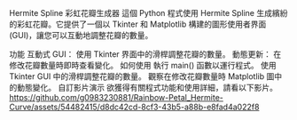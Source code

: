 Hermite Spline 彩虹花瓣生成器
這個 Python 程式使用 Hermite Spline 生成繽紛的彩虹花瓣。它提供了一個以 Tkinter 和 Matplotlib 構建的圖形使用者界面(GUI)，讓您可以互動地調整花瓣的數量。

功能
互動式 GUI： 使用 Tkinter 界面中的滑桿調整花瓣的數量。
動態更新： 在修改花瓣數量時即時查看變化。
如何使用
執行 main() 函數以運行程式。
使用 Tkinter GUI 中的滑桿調整花瓣的數量。
觀察在修改花瓣數量時 Matplotlib 圖中的動態變化。
自訂影片演示
欲獲得有關程式功能和使用詳細，請看以下影片。 
https://github.com/g0983230881/Rainbow-Petal_Hermite-Curve/assets/54482415/d8dc42cd-8cf3-43b5-a88b-e8fad4a022f8


